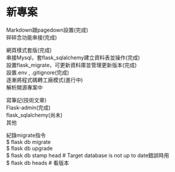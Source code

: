 # 新專案

Markdown跟pagedown設置(完成)  
碎碎念功能串接(完成)  
  
網頁樣式套版(完成)  
串接Mysql，套flask_sqlalchemy建立資料表並操作(完成)  
設置flask_migrate，可更新資料庫並管理更新版本(完成)  
設置.env , .gitignore(完成)  
逐漸將程式碼轉工廠模式(進行中)  
解析開源專案中  
  
寫筆記(技術文章)  
Flask-admin(完成)  
flask_sqlalchemy(尚未)  
其他  
  
紀錄migrate指令  
$ flask db migrate  
$ flask db upgrade  
$ flask db stamp head # Target database is not up to date錯誤時用  
$ flask db heads # 看版本  
